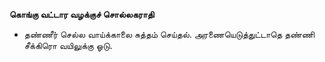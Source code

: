 **கொங்கு வட்டார வழக்குச் சொல்லகராதி**
- தண்ணீர் செல்ல வாய்க்காலை சுத்தம் செய்தல். அரணையெடுத்துட்டாதெ தண்ணி சீக்கிரொ வயிலுக்கு ஓடு.

